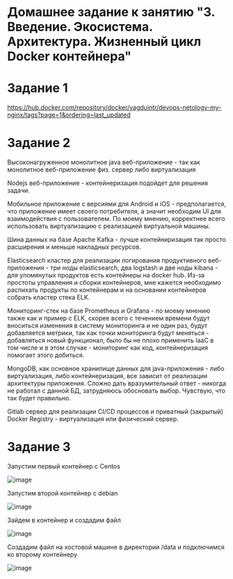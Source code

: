 # Домашнее задание к занятию "3. Введение. Экосистема. Архитектура. Жизненный цикл Docker контейнера"

# Задание 1

https://hub.docker.com/repository/docker/yagduintr/devops-netology-my-nginx/tags?page=1&ordering=last_updated

# Задание 2

Высоконагруженное монолитное java веб-приложение - так как монолитное веб-приложение физ. сервер либо виртуализация

Nodejs веб-приложение - контейнеризация подойдет для решения задачи.

Мобильное приложение c версиями для Android и iOS - предполагается, что приложение имеет своего потребителя, а значит необходим UI для взаимодействия с пользователем. По моему мнению, корректнее всего использовать виртуализацию с реализацией виртуальной машины.

Шина данных на базе Apache Kafka - лучше контейниризация так просто расширения и меньше накладных ресурсов.

Elasticsearch кластер для реализации логирования продуктивного веб-приложения - три ноды elasticsearch, два logstash и две ноды kibana - для упомянутых продуктов есть контейнеры на docker hub. Из-за простоты управления и сборки контейнеров, мне кажется необходимо распихать продукты по контейнерам и на основании контейнеров собрать кластер стека ELK. 

Мониторинг-стек на базе Prometheus и Grafana - по моему мнению также как и пример с ELK, скорее всего с течением времени будут вноситься изменения в систему мониторинга и не один раз, будут добавляется метрики, так как точки мониторинга будут меняться - добавляться новый функционал, было бы не плохо применить IaaC в том числе и в этом случае - мониторинг как код, контейнеризация помогает этого добиться.

MongoDB, как основное хранилище данных для java-приложения - либо виртуализация, либо контейнеризация, все зависит от реализации архитектуры приложения. Сложно дать вразумительный ответ - никогда не работал с данной БД, затрудняюсь обосновать выбор. Чувствую, что так будет правильно.

Gitlab сервер для реализации CI/CD процессов и приватный (закрытый) Docker Registry - виртуализация или физический сервер.

# Задание 3

Запустим первый контейнер с Centos 

![image](https://user-images.githubusercontent.com/42189764/215279014-341bbf9d-5fd1-470e-9b17-f447c7826434.png)


Запустим второй контейнер с debian

![image](https://user-images.githubusercontent.com/42189764/215279075-c2f5bd79-9bcc-4177-8398-5b75f60b063d.png)

Зайдем в контейнер и создадим файл

![image](https://user-images.githubusercontent.com/42189764/215279153-bd161814-d7cb-4957-9ee3-5c4cc46906f4.png)

Создадим файл на хостовой машине в директории /data и подключимся ко второму контейнеру

![image](https://user-images.githubusercontent.com/42189764/215279260-bdf8b12d-9150-4e55-9d89-abdb8a80667e.png)

